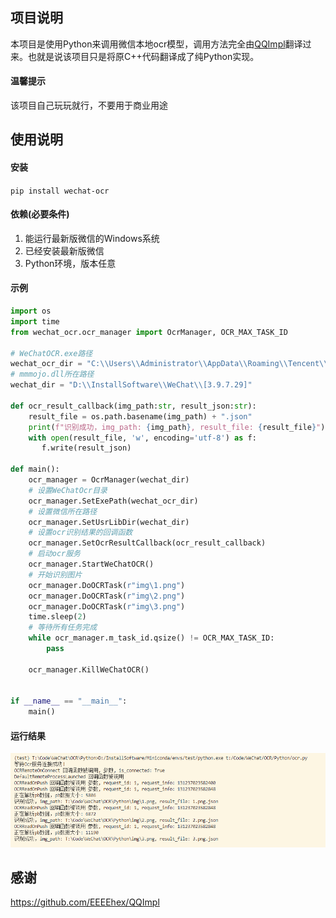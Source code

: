## 项目说明
本项目是使用Python来调用微信本地ocr模型，调用方法完全由[QQImpl](https://github.com/EEEEhex/QQImpl)翻译过来。也就是说该项目只是将原C++代码翻译成了纯Python实现。

#### 温馨提示

该项目自己玩玩就行，不要用于商业用途

## 使用说明

#### 安装
`pip install wechat-ocr`

#### 依赖(必要条件)

1. 能运行最新版微信的Windows系统
2. 已经安装最新版微信
3. Python环境，版本任意

#### 示例
```python
import os
import time
from wechat_ocr.ocr_manager import OcrManager, OCR_MAX_TASK_ID

# WeChatOCR.exe路径
wechat_ocr_dir = "C:\\Users\\Administrator\\AppData\\Roaming\\Tencent\\WeChat\\XPlugin\\Plugins\\WeChatOCR\\7057\\extracted\\WeChatOCR.exe"
# mmmojo.dll所在路径
wechat_dir = "D:\\InstallSoftware\\WeChat\\[3.9.7.29]"

def ocr_result_callback(img_path:str, result_json:str):
    result_file = os.path.basename(img_path) + ".json"
    print(f"识别成功，img_path: {img_path}, result_file: {result_file}")
    with open(result_file, 'w', encoding='utf-8') as f:
       f.write(result_json)

def main():
    ocr_manager = OcrManager(wechat_dir)
    # 设置WeChatOcr目录
    ocr_manager.SetExePath(wechat_ocr_dir)
    # 设置微信所在路径
    ocr_manager.SetUsrLibDir(wechat_dir)
    # 设置ocr识别结果的回调函数
    ocr_manager.SetOcrResultCallback(ocr_result_callback)
    # 启动ocr服务
    ocr_manager.StartWeChatOCR()
    # 开始识别图片
    ocr_manager.DoOCRTask(r"img\1.png")
    ocr_manager.DoOCRTask(r"img\2.png")
    ocr_manager.DoOCRTask(r"img\3.png")
    time.sleep(2)
    # 等待所有任务完成
    while ocr_manager.m_task_id.qsize() != OCR_MAX_TASK_ID:
        pass
    
    ocr_manager.KillWeChatOCR()
    

if __name__ == "__main__":
    main()
```

#### 运行结果

![result](./result.png)

## 感谢

https://github.com/EEEEhex/QQImpl